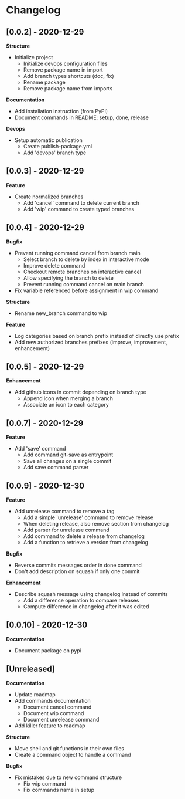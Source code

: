 # Changelog

## [0.0.2] - 2020-12-29

**Structure**

- Initialize project
	- Initialize devops configuration files
	- Remove package name in import
	- Add branch types shortcuts (doc, fix)
	- Rename package
	- Remove package name from imports

**Documentation**

- Add installation instruction (from PyPI)
- Document commands in README: setup, done, release

**Devops**

- Setup automatic publication
	- Create publish-package.yml
	- Add 'devops' branch type

## [0.0.3] - 2020-12-29

**Feature**

- Create normalized branches
	- Add 'cancel' command to delete current branch
	- Add 'wip' command to create typed branches

## [0.0.4] - 2020-12-29

**Bugfix**

- Prevent running command cancel from branch main
	- Select branch to delete by index in interactive mode
	- Improve delete command
	- Checkout remote branches on interactive cancel
	- Allow specifying the branch to delete
	- Prevent running command cancel on main branch
- Fix variable referenced before assignment in wip command

**Structure**

- Rename new_branch command to wip

**Feature**

- Log categories based on branch prefix instead of directly use prefix
- Add new authorized branches prefixes (improve, improvement, enhancement)

## [0.0.5] - 2020-12-29

**Enhancement**

- Add github icons in commit depending on branch type
	- Append icon when merging a branch
	- Associate an icon to each category

## [0.0.7] - 2020-12-29

**Feature**

- Add 'save' command
	- Add command git-save as entrypoint
	- Save all changes on a single commit
	- Add save command parser

## [0.0.9] - 2020-12-30

**Feature**

- Add unrelease command to remove a tag
	- Add a simple 'unrelease' command to remove release
	- When deleting release, also remove section from changelog
	- Add parser for unrelease command
	- Add command to delete a release from changelog
	- Add a function to retrieve a version from changelog

**Bugfix**

- Reverse commits messages order in done command
- Don't add description on squash if only one commit

**Enhancement**

- Describe squash message using changelog instead of commits
	- Add a difference operation to compare releases
	- Compute difference in changelog after it was edited

## [0.0.10] - 2020-12-30

**Documentation**

- Document package on pypi

## [Unreleased]

**Documentation**

- Update roadmap
- Add commands documentation
	- Document cancel command
	- Document wip command
	- Document unrelease command
- Add killer feature to roadmap

**Structure**

- Move shell and git functions in their own files
- Create a command object to handle a command

**Bugfix**

- Fix mistakes due to new command structure
	- Fix wip command
	- Fix commands name in setup

